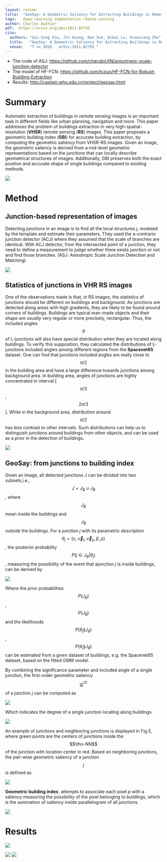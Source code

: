 ```yaml
---
layout: review
title:  "GeoSay: A Geometric Saliency for Extracting Buildings in Remote Sensing Images"
tags:   deep-learning segmentation remote-sensing
author: Charles Authier
pdf:  https://arxiv.org/abs/1811.02793
cite:
  authors: "Gui-Song Xia, Jin Huang, Nan Xue, Qikai Lu, Xiaoxiang Zhu"
  title:   "GeoSay: A Geometric Saliency for Extracting Buildings in Remote Sensing Images"
  venue:   "7 nv 2018	arXiv:1811.02793 "
---
```


* The code of ASJ: https://github.com/cherubicXN/anisotropic-scale-junction-detector
* The model of HF-FCN: https://github.com/tczuo/HF-FCN-for-Robust-Building-Extraction
* Results: http://captain.whu.edu.cn/project/geosay.html

# Summary
Automatic extraction of buildings in remote sensing images is an important task in different fields like urban planning, navigation and more.
This paper addresses the problem of buildings extraction in very high-spatial-resolution (**VHSR**) remote sensing (**RS**) images.
This paper proposes a geometric building index (**GBI**) for accurate building extraction, by computing the geometric saliency from VHSR-RS images.
Given an image, the geometric saliency is derived from a mid-level geometric representations based on the junctions that can locally describe geometrical structures of images.
Additionally, GBI preserves both the exact position and accurate shape of single buildings compared to existing methods.

![](/article/images/GeoSay/gbi.png)

# Method

## **Junction-based representation of images**
Detecting junctions in an image is to find all the local structures *j*, modeled by the template and estimate their parameters.
They used the a-contrario junction detector (ACJ) where they assumed that the scale of branches are identical.
With ACJ detector, from the intersected point of a junction, they need to define a measurement to judge whether there exists junction or not and find those branches.
(ASJ: Anisotropic Scale Junction Detection and Matching)

![](/article/images/GeoSay/asj.png)

## **Statistics of junctions in VHR RS images**
One of the observations made is that, in RS images, the statistics of junctions should be different on buildings and background.
As junctions are detected along areas with high gradients, they are likely to be found around corners of buildings.
Buildings are typical man-made objects and their shape are usually very regular or more precisely, rectangular.
Thus, the included angles $$\theta$$ of L-junctions will also have special distribution when they are located along buildings.
To verify this supposition, they calculated the distributions of L-junctions included angles among different regions from the **Spacenet65** dataset.
One can find that junctions included angles are really close to $$\pi/2$$ in the building area and have a large difference towards junctions among background area.
In building area, angles of junctions are highly concentrated in interval [$$\pi / 3$$, $$2\pi / 3$$].
While in the background area, distribution around $$\pi/2$$ has less contrast to other intervals.
Such distributions can help us to distinguish junctions around buildings from other objects, and can be used as a *prior* in the detection of buildings.

![](/article/images/GeoSay/angle.png)

## **GeoSay: from junctions to building index**

Given an image, all detected junctions *J* can be divided into two subsets,i.e., $$J=J_{B}\cup J_{\bar{B}}$$, where $$J_{B}$$ mean inside the buildings and $$J_{\bar{B}}$$ outside the buildings.
For a junction *j* with its parametric description $$\theta_{j}=\{c, \vec{\nu}_{1}, \vec{\nu}_{2}, \beta, \rho\}$$, the posterior probability $$P(j\in J_{B}|\theta_{j})$$, measuring the possibility of the event that ajunction *j* is inside buildings, can be derived by

![](/article/images/GeoSay/eq7.png)

Where the prior probabilities $$P(J_{B})$$, $$P(J_{\bar{B}})$$ and the likelihoods $$P(\theta_{j}\|J_{B})$$, $$P(\theta_{j}\|J_{\bar{B}})$$ can be estimated from a given dataset of buildings, e.g. the Spacenet65 dataset, based on the fitted GMM model.

By combining the significance parameter and included angle of a single junction, the first-order geometric saliency $$g^{(1)}_{j}$$ of a junction *j* can be computed as

![](/article/images/GeoSay/eq7-2.png)

Which indicates the degree of a single junction locating along buildings.

![](/article/images/GeoSay/paire.png)

An example of junctions and neighboring junctions is displayed in Fig.5, where green points are the centers of junctions inside the $$\tho-NN$$ of the junction with location center in red.
Based on neighboring junctions, the pair-wise geometric saliency of a junction $$j$$ is defined as

![](/article/images/GeoSay/eq9.png)

**Geometric building index**, attempts to associate each pixel *p* with a saliency measuring the possibility of the pixel belonging to buildings, which is the summation of saliency inside parallelogram of all junctions.

![](/article/images/GeoSay/eqgbi.png)


# Results

![](/article/images/GeoSay/R1.png)

![](/article/images/GeoSay/R2.png)
![](/article/images/GeoSay/R3.png)
